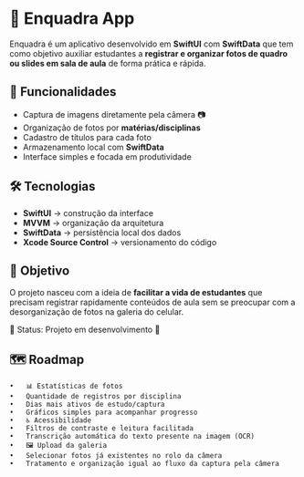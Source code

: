 # 📸 Enquadra App

Enquadra é um aplicativo desenvolvido em **SwiftUI** com **SwiftData** que tem como objetivo auxiliar estudantes a **registrar e organizar fotos de quadro ou slides em sala de aula** de forma prática e rápida.  

## 🚀 Funcionalidades

- Captura de imagens diretamente pela câmera 📷  
- Organização de fotos por **matérias/disciplinas**  
- Cadastro de títulos para cada foto  
- Armazenamento local com **SwiftData**  
- Interface simples e focada em produtividade  

## 🛠️ Tecnologias

- **SwiftUI** → construção da interface  
- **MVVM** → organização da arquitetura  
- **SwiftData** → persistência local dos dados  
- **Xcode Source Control** → versionamento do código  

## 🎯 Objetivo

O projeto nasceu com a ideia de **facilitar a vida de estudantes** que precisam registrar rapidamente conteúdos de aula sem se preocupar com a desorganização de fotos na galeria do celular.  

📌 Status: Projeto em desenvolvimento 🚧

## 🗺️ Roadmap
	•	📊 Estatísticas de fotos
	•	Quantidade de registros por disciplina
	•	Dias mais ativos de estudo/captura
	•	Gráficos simples para acompanhar progresso
	•	♿ Acessibilidade
	•	Filtros de contraste e leitura facilitada
	•	Transcrição automática do texto presente na imagem (OCR)
	•	🖼️ Upload da galeria
	•	Selecionar fotos já existentes no rolo da câmera
	•	Tratamento e organização igual ao fluxo da captura pela câmera
